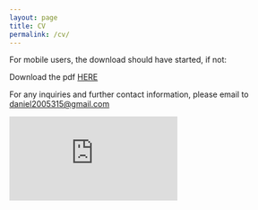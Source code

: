```yaml
---
layout: page
title: CV
permalink: /cv/
---
```


For mobile users, the download should have started, if not:

Download the pdf [HERE](https://github.com/daniel2005315/site/raw/master/assets/pdf/Resume_LEUNG_Chun_Kit_Daniel.pdf)

For any inquiries and further contact information, please email to daniel2005315@gmail.com


<div class="iframe-container iframe-container-for-wxh-718x700" style="-webkit-overflow-scrolling: touch; overflow: auto;">
<iframe src="https://daniel2005315.github.io/site/assets/pdf/Resume_LEUNG_Chun_Kit_Daniel.pdf" frameborder="0"><p>Your browser does not support iframes.</p></iframe>
</div>
